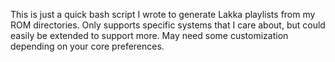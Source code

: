 This is just a quick bash script I wrote to generate Lakka playlists from my ROM directories. Only supports specific systems that I care about, but could easily be extended to support more. May need some customization depending on your core preferences.
